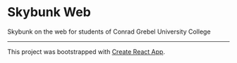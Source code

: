 # Skybunk Web

Skybunk on the web for students of Conrad Grebel University College

---

This project was bootstrapped with [Create React App](https://github.com/facebookincubator/create-react-app).